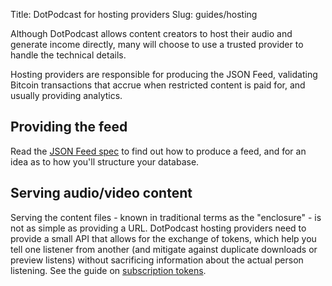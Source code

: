 Title: DotPodcast for hosting providers
Slug: guides/hosting


Although DotPodcast allows content creators to host their audio and generate income directly, many will choose to use a trusted provider to handle the technical details.

Hosting providers are responsible for producing the JSON Feed, validating Bitcoin transactions that accrue when restricted content is paid for, and usually providing analytics.

## Providing the feed

Read the [JSON Feed spec](../../spec-v1) to find out how to produce a feed, and for an idea as to how you'll structure your database.

## Serving audio/video content

Serving the content files - known in traditional terms as the "enclosure" - is not as simple as providing a URL. DotPodcast hosting providers need to provide a small API that allows for the exchange of tokens, which help you tell one listener from another (and mitigate against duplicate downloads or preview listens) without sacrificing information about the actual person listening. See the guide on [subscription tokens](../../subscription-tokens).

